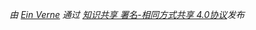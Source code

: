 *由 [Ein Verne](https://blog.einverne.info) 通过 [知识共享 署名-相同方式共享 4.0协议](https://creativecommons.org/licenses/by-sa/4.0/)发布*
